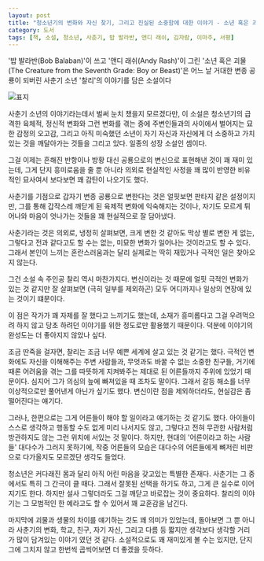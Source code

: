 ```yaml
---
layout: post
title: "청소년기의 변화와 자신 찾기, 그리고 진실된 소중함에 대한 이야기 - 소년 혹은 괴물"
category: 도서
tags: [책, 소설, 청소년, 사춘기, 밥 발라반, 앤디 래쉬, 김자람, 이마주, 서평]
---
```


'밥 발라반(Bob Balaban)'이 쓰고
'앤디 래쉬(Andy Rash)'이 그린
'소년 혹은 괴물(The Creature from the Seventh Grade: Boy or Beast)'은
어느 날 거대한 변종 공룡이 되버린
사춘기 소년 '찰리'의 이야기를 담은 소설이다

![표지](https://lh3.googleusercontent.com/zJOw_n7FNWZi1dpnuv9MZzkdG9EYP7yNIScy2OfvbKdAy_XmO3J4War-xJi7L14OzOwwi1U1zy-LXg=s480)

사춘기 소년의 이야기라는데서 벌써 눈치 챘을지 모르겠다만,
이 소설은 청소년기의 급격한 육체적, 정신적 변화와
그런 변화를 겪는 중에 주변인들과의 사이에서 벌어지는 묘한 감정의 오고감,
그리고 아직 미숙했던 소년이
자기 자신과
자신에게 더 소중하고 가치있는 것을 깨달아가는 것들을 그리고 있다.
일종의 성장 소설인 셈이다.

그걸 이제는 흔해진 반항이나 방황 대신
공룡으로의 변신으로 표현해낸 것이 꽤 재미 있는데,
그게 단지 흥미로움을 줄 뿐 아니라
의외로 현실적인 사정을 꽤 많이 반영한 비유적인 묘사여서 보다보면 꽤 감탄이 나오기도 했다.

사춘기를 기점으로 갑자기 변종 공룡으로 변한다는 것은
얼핏보면 판타지 같은 설정이지만,
그를 통해
갑작스레 깨닫게 된 육제적 변화에 익숙해지는 것이나,
자기도 모르게 튀어나와 마음이 엇나가는 것들을
꽤 현실적으로 잘 담아냈다.

사춘기라는 것은 의외로, 냉정히 살펴보면,
크게 변한 것 같아도 막상 별로 변한 게 없는,
그렇다고 전과 같다고도 할 수는 없는,
미묘한 변화가 일어나는 것이라고도 할 수 있다.
그래서 본인이 느끼는 혼란스러움과는 달리
실제로는 딱히 재밌거나 극적인 일은 찾아오지 않는다.

그건 소설 속 주인공 찰리 역시 마찬가지다.
변신이라는 것 때문에 얼핏 극적인 변화가 있는 것 같지만
잘 살펴보면 (극히 일부를 제외하곤) 모두 어디까지나 일상의 연장에 있는 것이기 떄문이다.

이 점은 작가가 꽤 자제를 잘 했다고 느끼기도 했는데,
소재가 흥미롭다고 그걸 우려먹으려 하지 않고
당초 하려던 이야기를 위한 정도로만 활용했기 때문이다.
덕분에 이야기의 완성도는 더 좋아지지 않았나 싶다.

조금 딴죽을 걸자면,
찰리는 조금 너무 예쁜 세계에 살고 있는 것 같기는 했다.
극적인 변화에도 자신을 이해해주는 주변 사람들과,
무엇과도 바꿀 수 없는 소중한 친구들,
거기에 때론 어려움을 겪는 그를 따뜻하게 지켜봐주는 제대로 된 어른들까지 주위에 있었기 때문이다.
심지어 그가 의심의 늪에 빠져있을 때 조차도 말이다.
그래서 갈등 해소를 너무 이상적으로만 풀어낸게 아닌가 싶기도 했다.
변신이란 점을 제외하더라도, 현실감은 좀 떨어진다는 얘기다.

그러나, 한편으로는 그게 어른들이 해야 할 일이라고 얘기하는 것 같기도 했다.
아이들이 스스로 생각하고 행동할 수도 없게 미리 나서지도 않고,
그렇다고 전혀 무관한 사람처럼 방관하지도 않는 그런 위치에 서있는 것 말이다.
하지만, 현대의 '어른이라고 하는 사람 들' 대다수가 그러지 못하기에,
작중 어른들의 모습은 대다수의 어른들에게 뼈저린 비판으로 다가올지도 모르겠단 생각도 들었다.

청소년은 커다래진 몸과 달리 아직 어린 마음을 갖고있는 특별한 존재다.
사춘기는 그 중에서도 특히 그 간극이 클 때다.
그래서 잘못된 선택을 하기도 하고,
그게 큰 실수로 이어지기도 한다.
하지만 설사 그렇더라도 그걸 깨닫고 바로잡는 것이 중요하다.
찰리의 이야기는 그 모범적인 한 예라고도 할 수 있어서 꽤 교훈감을 남긴다.

마지막에 괴물과 생물의 차이를 얘기하는 것도 꽤 의미가 있었는데,
돌아보면 그 뿐 아니라 사춘기의 변화, 학교, 친구, 자기 자신, 그리고 다름 등
짧지만 생각보다 생각할 거리가 많이 담겨있는 이야기 였던 것 같다.
소설적으로도 꽤 재미있게 볼 수는 있지만,
단지 그에 그치지 않고 한번씩 곱씩어보면 더 좋겠을 듯하다.
